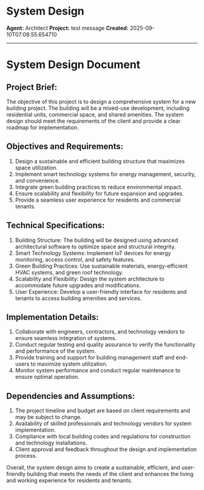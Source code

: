 # System Design

**Agent:** Architect
**Project:** test message
**Created:** 2025-09-10T07:08:55.654710

---

# System Design Document

## Project Brief:
The objective of this project is to design a comprehensive system for a new building project. The building will be a mixed-use development, including residential units, commercial space, and shared amenities. The system design should meet the requirements of the client and provide a clear roadmap for implementation.

## Objectives and Requirements:
1. Design a sustainable and efficient building structure that maximizes space utilization.
2. Implement smart technology systems for energy management, security, and convenience.
3. Integrate green building practices to reduce environmental impact.
4. Ensure scalability and flexibility for future expansion and upgrades.
5. Provide a seamless user experience for residents and commercial tenants.

## Technical Specifications:
1. Building Structure: The building will be designed using advanced architectural software to optimize space and structural integrity.
2. Smart Technology Systems: Implement IoT devices for energy monitoring, access control, and safety features.
3. Green Building Practices: Use sustainable materials, energy-efficient HVAC systems, and green roof technology.
4. Scalability and Flexibility: Design the system architecture to accommodate future upgrades and modifications.
5. User Experience: Develop a user-friendly interface for residents and tenants to access building amenities and services.

## Implementation Details:
1. Collaborate with engineers, contractors, and technology vendors to ensure seamless integration of systems.
2. Conduct regular testing and quality assurance to verify the functionality and performance of the system.
3. Provide training and support for building management staff and end-users to maximize system utilization.
4. Monitor system performance and conduct regular maintenance to ensure optimal operation.

## Dependencies and Assumptions:
1. The project timeline and budget are based on client requirements and may be subject to change.
2. Availability of skilled professionals and technology vendors for system implementation.
3. Compliance with local building codes and regulations for construction and technology installations.
4. Client approval and feedback throughout the design and implementation process.

Overall, the system design aims to create a sustainable, efficient, and user-friendly building that meets the needs of the client and enhances the living and working experience for residents and tenants.